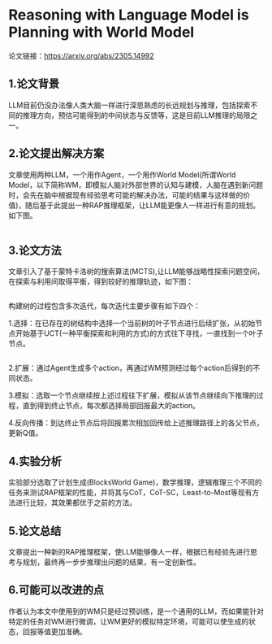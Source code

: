 # Reasoning with Language Model is Planning with World Model

论文链接：https://arxiv.org/abs/2305.14992

## 1.论文背景

LLM目前仍没办法像人类大脑一样进行深思熟虑的长远规划与推理，包括探索不同的推理方向，预估可能得到的中间状态与反馈等，这是目前LLM推理的局限之一。

## 2.论文提出解决方案

文章使用两种LLM，一个用作Agent，一个用作World Model(所谓World Model，以下简称WM，即模拟人脑对外部世界的认知与建模，人脑在遇到新问题时，会先在脑中根据现有经验思考可能的解决办法，可能的结果与这样做的价值)，随后基于此提出一种RAP推理框架，让LLM能更像人一样进行有意的规划。如下图。

![]()

## 3.论文方法

文章引入了基于蒙特卡洛树的搜索算法(MCTS),让LLM能够战略性探索问题空间，在探索与利用间取得平衡，得到较好的推理轨迹，如下图：

![]()

构建树的过程包含多次迭代，每次迭代主要步骤有如下四个：

1.选择：在已存在的树结构中选择一个当前树的叶子节点进行后续扩张，从初始节点开始基于UCT(一种平衡探索和利用的方式)的方式往下寻找，一直找到一个叶子节点。

![]()

2.扩展：通过Agent生成多个action，再通过WM预测经过每个action后得到的不同状态。

3.模拟：选取一个节点继续按上述过程往下扩展，模拟从该节点继续向下推理的过程，直到得到终止节点，每次都选择局部回报最大的action。

4.反向传播：到达终止节点后将回报累次相加回传给上述推理路径上的各父节点，更新Q值。

## 4.实验分析

实验部分选取了计划生成(BlocksWorld Game)，数学推理，逻辑推理三个不同的任务来测试RAP框架的性能，并将其与CoT，CoT-SC，Least-to-Most等现有方法进行比较，其效果都优于之前的方法。

## 5.论文总结

文章提出一种新的RAP推理框架，使LLM能够像人一样，根据已有经验先进行思考与规划，最终再一步步推理出问题的结果，有一定创新性。

## 6.可能可以改进的点

作者认为本文中使用到的WM只是经过预训练，是一个通用的LLM，而如果能针对特定的任务对WM进行微调，让WM更好的模拟特定环境，可能可以使生成的状态，回报等值更加准确。
